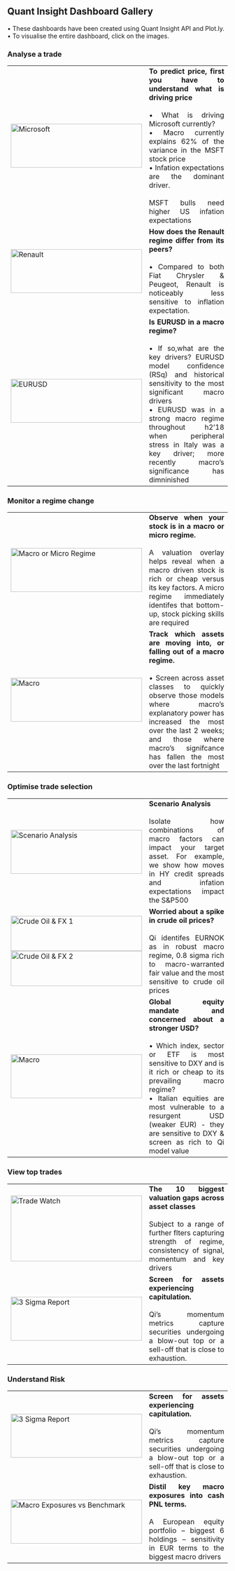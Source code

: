 ## Quant Insight Dashboard Gallery

<p align="justify"> • These dashboards have been created using Quant Insight API and Plot.ly. </br> • To visualise the entire dashboard, click on the images.</p>

### Analyse a trade

<div>
  <table>
    <tr>
    </tr>
    <tr>
      <td width = "200">
        <a href="https://plot.ly/dashboard/quant-insight:757/view?share_key=BOSySS4HIHC3TJsZp3Q0IV">
          <img src="https://github.com/Quant-Insight/API_Starter_Kit/blob/master/Graphic_Examples/img/Microsoft_vs_S5INFT_new_3.png" width="300" height="100" title="Microsoft" alt="Microsoft">
        </a>
      </td>
      <td align="justify" width = "660"><b>To predict price, first you have to understand what is driving price </b> </br></br>
         • What is driving Microsoft currently? </br>
         • Macro currently explains 62% of the variance in the MSFT stock price </br>
         • Infation expectations are the dominant driver. </br></br>
         MSFT bulls need higher US infation expectations </br>
       </td>
    </tr>
    <tr>
      <td width = "200">
        <a href="https://plot.ly/dashboard/quant-insight:80/view?share_key=3IdhEGUrYpytacUyf6BuAi#/">
          <img src="https://github.com/Quant-Insight/API_Starter_Kit/blob/master/Graphic_Examples/img/Renault_Horizonal_Bars2_2.png" width="300" height="100" title="Renault" alt="Renault">
        </a>
      </td>
      <td align="justify" width = "660"><b>How does the Renault regime differ from its peers? </b> </br></br>
          • Compared to both Fiat Chrysler & Peugeot, Renault is noticeably less sensitive to inflation expectation.</br>
       </td>
    </tr>
    <tr>
      <td width = "200">
        <a href="https://plot.ly/dashboard/quant-insight:437/view?share_key=XPRSvPLeY3qLlBmNLo5BPO#/">
          <img src="https://github.com/Quant-Insight/API_Starter_Kit/blob/master/Graphic_Examples/img/EURUSD_LT_RSq.PNG" width="300" height="100" title="EURUSD" alt="EURUSD">
        </a>
      </td>
      <td align="justify" width = "660"><b>Is EURUSD in a macro regime? </b> </br></br>
          • If so,what are the key drivers? EURUSD model confidence (RSq) and historical sensitivity to the most significant macro drivers </br>
          • EURUSD was in a strong macro regime throughout h2’18 when peripheral stress in Italy was a key driver; more recently macro’s significance has dimninished </br>
       </td>
    </tr>
      
  </table>
  </div>
  
  ### Monitor a regime change
  
  <div>
  <table>
    <tr>
    </tr>
    <tr>
      <td width = "200">
        <a href="https://plot.ly/dashboard/quant-insight:276/view?share_key=Vbn0xjkUf43ROPnugIkfkZ#/">
          <img src="https://github.com/Quant-Insight/API_Starter_Kit/blob/master/Graphic_Examples/img/Macro_micro_regime2.PNG" width="300" height="100" title="Macro or Micro Regime" alt="Macro or Micro Regime">
        </a>
      </td>
      <td align="justify" width = "660"><b>Observe when your stock is in a macro or micro regime.</b> </br></br>
          A valuation overlay helps reveal when a macro driven stock is rich or cheap versus its key factors. A micro regime immediately identifes that bottom-up, stock picking skills are required</br>
       </td>
    </tr>
    <tr>
      <td width = "200">
        <a href="https://plot.ly/dashboard/quant-insight:1586/view?share_key=TaiTjLhCkJPLDJkOWO4GmC">
          <img src="https://github.com/Quant-Insight/API_Starter_Kit/blob/master/Graphic_Examples/img/macro_matters.PNG" width="300" height="100" title="Macro" alt="Macro">
        </a>
      </td>
      <td align="justify" width = "660"><b>Track which assets are moving into, or falling out of a macro regime.</b> </br></br>
          • Screen across asset classes to quickly observe those models where macro’s explanatory power has increased the most over the last 2 weeks; and those where macro’s signifcance has fallen the most over the last fortnight</br>
       </td>
    </tr>
      
  </table>
  </div>
  
  
  ### Optimise trade selection
  
  <div>
  <table>
    <tr>
    </tr>
    <tr>
      <td width = "200">
        <a href="https://content.screencast.com/users/xanina85/folders/Default/media/33655750-0f77-4523-8d42-28fa436ce11d/Scenario_Analysis.PNG">
          <img src="https://github.com/Quant-Insight/API_Starter_Kit/blob/master/Graphic_Examples/img/Scenario_Analysis.PNG" width="300" height="100" title="Scenario analysis" alt="Scenario Analysis">
        </a>
      </td>
      <td align="justify" width = "660"><b>Scenario Analysis</b> </br></br>
         Isolate how combinations of macro factors can impact your target asset. For example, we show how moves in HY credit spreads and infation expectations impact the S&P500</br>
       </td>
    </tr>
    <tr>
      <td width = "200">
        <a href="https://plot.ly/dashboard/quant-insight:705/view?share_key=jhrZWVFbFUguRKbbLF1a77">
          <img src="https://github.com/Quant-Insight/API_Starter_Kit/blob/master/Graphic_Examples/img/Crude_Oil_Prices_1_1.png" width="300" height="80" title="Crude Oil & FX 1" alt="Crude Oil & FX 1"></br>
        </a>
        <a href="https://plot.ly/dashboard/quant-insight:705/view?share_key=jhrZWVFbFUguRKbbLF1a77">
          <img src="https://github.com/Quant-Insight/API_Starter_Kit/blob/master/Graphic_Examples/img/Crude_Oil_Prices_2.png" width="300" height="80" title="Crude Oil & FX 2" alt="Crude Oil & FX 2">
        </a>
      </td>
      <td align="justify" width = "660"><b>Worried about a spike in crude oil prices?</b> </br></br>
         Qi identifes EURNOK as in robust macro regime, 0.8 sigma rich to macro-warranted fair value and the most sensitive to crude oil prices</br>
       </td>
    </tr>
    <tr>
      <td width = "200">
        <a href="https://plot.ly/~quant-insight/854.embed?share_key=0JGKYb0tw0T1AfD1TLp5Tm">
          <img src="https://github.com/Quant-Insight/API_Starter_Kit/blob/master/Graphic_Examples/img/Optimise_Trade_Selection.PNG" width="300" height="100" title="Macro" alt="Macro">
        </a>
      </td>
      <td align="justify" width = "660"><b>Global equity mandate and concerned about a stronger USD?</b> </br></br>
          • Which index, sector or ETF is most sensitive to DXY and is it rich or cheap to its prevailing macro regime? </br>
          • Italian equities are most vulnerable to a resurgent USD (weaker EUR) - they are sensitive to DXY & screen as rich to Qi model value</br>
       </td>
    </tr>
    
  </table>
  </div>
  
  ### View top trades
  
  <div>
  <table>
    <tr>
    </tr>
    <tr>
      <td width = "200">
        <a href="https://www.quant-insight.com/request-a-demo/">
          <img src="https://github.com/Quant-Insight/API_Starter_Kit/blob/master/Graphic_Examples/img/TradeWatch.PNG" width="300" height="150" title="Trade Watch" alt="Trade Watch">
        </a>
      </td>
      <td align="justify" width = "660"><b>The 10 biggest valuation gaps across asset classes</b> </br></br>
         Subject to a range of further flters capturing strength of regime, consistency of signal, momentum and key drivers</br>
       </td>
    </tr>
    <tr>
      <td width = "200">
        <a href="https://www.quant-insight.com/request-a-demo/">
          <img src="https://github.com/Quant-Insight/API_Starter_Kit/blob/master/Graphic_Examples/img/3_sigma.PNG" width="300" height="100" title="3 Sigma Report" alt="3 Sigma Report">
        </a>
      </td>
      <td align="justify" width = "660"><b>Screen for assets experiencing capitulation.</b> </br></br>
          Qi’s momentum metrics capture securities undergoing a blow-out top or a sell-off that is close to exhaustion.</br>
       </td>
    </tr>
    
  </table>
  </div>
  
  ### Understand Risk
  
  <div>
  <table>
    <tr>
    </tr>
    <tr>
      <td width = "200">
        <a href="https://plot.ly/dashboard/quant-insight:183/view?share_key=56g83Lb2VDTvfCNaQIP9zT#/">
          <img src="https://github.com/Quant-Insight/API_Starter_Kit/blob/master/Graphic_Examples/img/macro_Cash_Exposures.PNG" width="300" height="100" title="3 Sigma Report" alt="3 Sigma Report">
        </a>
      </td>
      <td align="justify" width = "660"><b>Screen for assets experiencing capitulation.</b> </br></br>
          Qi’s momentum metrics capture securities undergoing a blow-out top or a sell-off that is close to exhaustion.</br>
       </td>
    </tr>
    <tr>
      <td width = "200">
        <a href="https://plot.ly/dashboard/quant-insight:183/view?share_key=56g83Lb2VDTvfCNaQIP9zT#/">
          <img src="https://github.com/Quant-Insight/API_Starter_Kit/blob/master/Graphic_Examples/img/macro_exposures_vs_benchmark_2.png" width="300" height="100" title="Macro Exposures vs Benchmark" alt="Macro Exposures vs Benchmark">
        </a>
      </td>
      <td align="justify" width = "660"><b>Distil key macro exposures into cash PNL terms.</b> </br></br>
         A European equity portfolio – biggest 6 holdings – sensitivity in EUR terms to the biggest macro drivers</br>
       </td>
    </tr>
    
    
  </table>
  </div>
